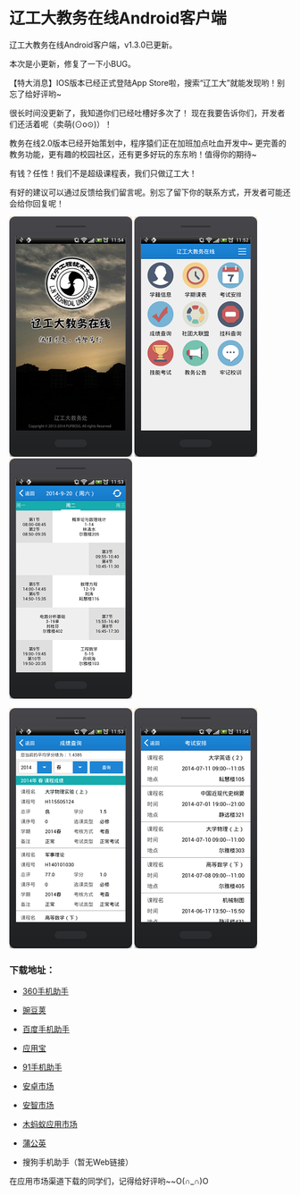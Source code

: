 # 辽工大教务在线Android客户端 #

辽工大教务在线Android客户端，v1.3.0已更新。

本次是小更新，修复了一下小BUG。

【特大消息】IOS版本已经正式登陆App Store啦，搜索“辽工大”就能发现哟！别忘了给好评哟~

很长时间没更新了，我知道你们已经吐槽好多次了！
现在我要告诉你们，开发者们还活着呢（卖萌(⊙o⊙)）！

教务在线2.0版本已经开始策划中，程序猿们正在加班加点吐血开发中~
更完善的教务功能，更有趣的校园社区，还有更多好玩的东东哟！值得你的期待~

有钱？任性！我们不是超级课程表，我们只做辽工大！

有好的建议可以通过反馈给我们留言呢。别忘了留下你的联系方式，开发者可能还会给你回复呢！

![](/screenshot/t1.png)
![](/screenshot/t2.png)
![](/screenshot/t3.png)

![](/screenshot/t4.png)
![](/screenshot/t5.png)

### 下载地址： ###

- [360手机助手](http://zhushou.360.cn/detail/index/soft_id/1964733?recrefer=SE_D_%E8%BE%BD%E5%B7%A5%E5%A4%A7%E6%95%99%E5%8A%A1%E5%9C%A8%E7%BA%BF)

- [豌豆荚](http://www.wandoujia.com/apps/com.lntu.online)

- [百度手机助手](http://shouji.baidu.com/software/item?docid=7033610)

- [应用宝](http://android.myapp.com/myapp/detail.htm?apkName=com.lntu.online)

- [91手机助手](http://apk.91.com/Soft/Android/com.lntu.online-30.html)

- [安卓市场](http://static.sc.hiapk.com/appinfo/com.lntu.online)

- [安智市场](http://www.anzhi.com/soft_1863172.html)

- [木蚂蚁应用市场](http://www.mumayi.com/android-851065.html?1412616355)

- [蒲公英](http://www.pgyer.com/azjwzx)

- 搜狗手机助手（暂无Web链接）

在应用市场渠道下载的同学们，记得给好评哟~~O(∩_∩)O